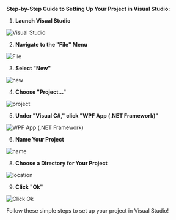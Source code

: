 **Step-by-Step Guide to Setting Up Your Project in Visual Studio:**

1. **Launch Visual Studio**

![Visual Studio](https://github.com/ravenleeblack/Illeshian-Ide/assets/76606152/b6de6000-eb7c-4115-84e9-35505189582d)

2. **Navigate to the "File" Menu**

![File](https://github.com/ravenleeblack/Illeshian-Ide/assets/76606152/fa7258aa-a4c9-4f63-8cad-c57d211dbdef)

3. **Select "New"**
   
![new](https://github.com/ravenleeblack/Illeshian-Ide/assets/76606152/bcc853be-b7a0-4d99-84f3-0d7b13f66080)

4. **Choose "Project..."**
   
![project](https://github.com/ravenleeblack/Illeshian-Ide/assets/76606152/a0cba814-6983-425c-99ee-24ebe7fabf2b)

5. **Under "Visual C#," click "WPF App (.NET Framework)"**

![WPF App (.NET Framework)](https://github.com/ravenleeblack/Illeshian-Ide/assets/76606152/0f432ebc-6e58-4355-bfe3-b0e47c0b39df)

6. **Name Your Project**

![name](https://github.com/ravenleeblack/Illeshian-Ide/assets/76606152/ca2690de-9a12-4ff8-bb8f-ba683705dfa4)


8. **Choose a Directory for Your Project**

![location](https://github.com/ravenleeblack/Illeshian-Ide/assets/76606152/3e6bc3ae-2822-4313-8030-e9a771f2032e)


9. **Click "Ok"**

![Click Ok](https://github.com/ravenleeblack/Illeshian-Ide/assets/76606152/dcc5516d-835e-4890-a3be-26678e136fdc)

Follow these simple steps to set up your project in Visual Studio!
